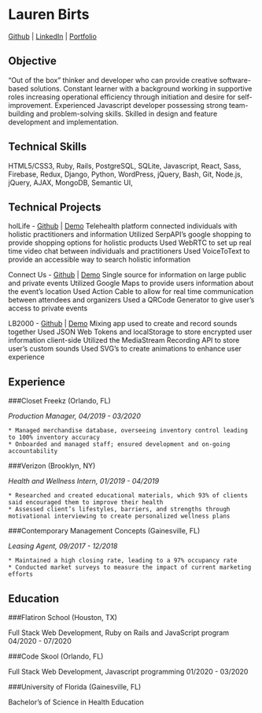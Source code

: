 # Lauren Birts

[Github](https://github.com/birts) | [LinkedIn](https://www.linkedin.com/in/lauren-birts) | [Portfolio](https://laurenbirts.dev)

## Objective 

“Out of the box” thinker and developer who can provide creative software-based solutions. Constant learner with a background working in supportive roles increasing operational efficiency through initiation and desire for self-improvement. Experienced Javascript developer possessing strong team-building and problem-solving skills. Skilled in design and feature development and implementation. 

## Technical Skills
HTML5/CSS3, Ruby, Rails, PostgreSQL, SQLite, Javascript, React, Sass, Firebase, Redux, Django, Python, WordPress, jQuery, Bash, Git, Node.js, jQuery, AJAX, MongoDB, Semantic UI, 

## Technical Projects

holLife - [Github](https://github.com/lbirts/backend_wholisticLiving)  |  [Demo](https://www.youtube.com/watch?v=k3z_knTxln4)
Telehealth platform connected individuals with holistic practitioners and information
Utilized SerpAPI’s google shopping to provide shopping options for holistic products
Used WebRTC to set up real time video chat between individuals and practitioners 
Used VoiceToText to provide an accessible way to search holistic information

Connect Us - [Github](https://github.com/estherkimyunjung/EventApp_backend/tree/master) |  [Demo](https://www.youtube.com/watch?v=ZV7kz5FBI6A)
Single source for information on large public and private events
Utilized Google Maps to provide users information about the event’s location
Used Action Cable to allow for real time communication between attendees and organizers
Used a QRCode Generator to give user’s access to private events

LB2000 - [Github](https://github.com/lbirts/LB-2000)  |  [Demo](https://lb-2000.herokuapp.com/)
Mixing app used to create and record sounds together
Used JSON Web Tokens and localStorage to store encrypted user information client-side
Utilized the MediaStream Recording API to store user’s custom sounds
Used SVG’s to create animations to enhance user experience

## Experience

###Closet Freekz (Orlando, FL) 

  _Production Manager, 04/2019 - 03/2020_	      

    * Managed merchandise database, overseeing inventory control leading to 100% inventory accuracy
    * Onboarded and managed staff; ensured development and on-going accountability 

###Verizon (Brooklyn, NY) 

  _Health and Wellness Intern, 01/2019 - 04/2019_     

    * Researched and created educational materials, which 93% of clients said encouraged them to improve their health
    * Assessed client’s lifestyles, barriers, and strengths through motivational interviewing to create personalized wellness plans

###Contemporary Management Concepts 	(Gainesville, FL)

  _Leasing Agent,  09/2017 - 12/2018_       

    * Maintained a high closing rate, leading to a 97% occupancy rate
    * Conducted market surveys to measure the impact of current marketing efforts  
    
## Education

###Flatiron School (Houston, TX)

Full Stack Web Development, Ruby on Rails and JavaScript program 	04/2020 - 07/2020

###Code Skool (Orlando, FL)

Full Stack Web Development, Javascript programming 	01/2020 - 03/2020

###University of Florida	(Gainesville, FL)

Bachelor’s of Science in Health Education	


